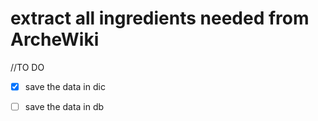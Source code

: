 # extract all ingredients needed from ArcheWiki 

//TO DO
- [x] save the data in dic 
- [ ] save the data in db 

